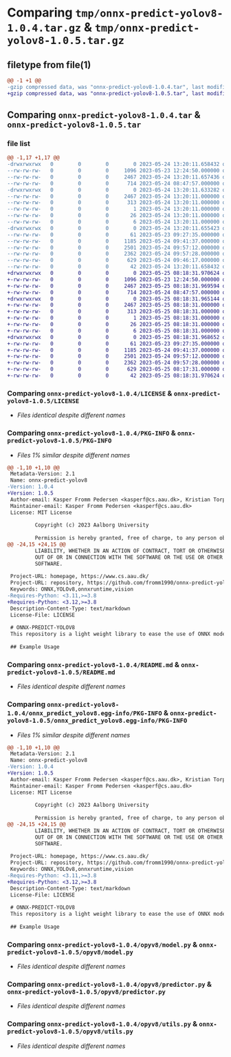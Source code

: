# Comparing `tmp/onnx-predict-yolov8-1.0.4.tar.gz` & `tmp/onnx-predict-yolov8-1.0.5.tar.gz`

## filetype from file(1)

```diff
@@ -1 +1 @@
-gzip compressed data, was "onnx-predict-yolov8-1.0.4.tar", last modified: Wed May 24 13:20:11 2023, max compression
+gzip compressed data, was "onnx-predict-yolov8-1.0.5.tar", last modified: Thu May 25 08:18:31 2023, max compression
```

## Comparing `onnx-predict-yolov8-1.0.4.tar` & `onnx-predict-yolov8-1.0.5.tar`

### file list

```diff
@@ -1,17 +1,17 @@
-drwxrwxrwx   0        0        0        0 2023-05-24 13:20:11.658432 onnx-predict-yolov8-1.0.4/
--rw-rw-rw-   0        0        0     1096 2023-05-23 12:24:50.000000 onnx-predict-yolov8-1.0.4/LICENSE
--rw-rw-rw-   0        0        0     2467 2023-05-24 13:20:11.657436 onnx-predict-yolov8-1.0.4/PKG-INFO
--rw-rw-rw-   0        0        0      714 2023-05-24 08:47:57.000000 onnx-predict-yolov8-1.0.4/README.md
-drwxrwxrwx   0        0        0        0 2023-05-24 13:20:11.633282 onnx-predict-yolov8-1.0.4/onnx_predict_yolov8.egg-info/
--rw-rw-rw-   0        0        0     2467 2023-05-24 13:20:11.000000 onnx-predict-yolov8-1.0.4/onnx_predict_yolov8.egg-info/PKG-INFO
--rw-rw-rw-   0        0        0      313 2023-05-24 13:20:11.000000 onnx-predict-yolov8-1.0.4/onnx_predict_yolov8.egg-info/SOURCES.txt
--rw-rw-rw-   0        0        0        1 2023-05-24 13:20:11.000000 onnx-predict-yolov8-1.0.4/onnx_predict_yolov8.egg-info/dependency_links.txt
--rw-rw-rw-   0        0        0       26 2023-05-24 13:20:11.000000 onnx-predict-yolov8-1.0.4/onnx_predict_yolov8.egg-info/requires.txt
--rw-rw-rw-   0        0        0        6 2023-05-24 13:20:11.000000 onnx-predict-yolov8-1.0.4/onnx_predict_yolov8.egg-info/top_level.txt
-drwxrwxrwx   0        0        0        0 2023-05-24 13:20:11.655423 onnx-predict-yolov8-1.0.4/opyv8/
--rw-rw-rw-   0        0        0       61 2023-05-23 09:27:35.000000 onnx-predict-yolov8-1.0.4/opyv8/__init__.py
--rw-rw-rw-   0        0        0     1185 2023-05-24 09:41:37.000000 onnx-predict-yolov8-1.0.4/opyv8/model.py
--rw-rw-rw-   0        0        0     2501 2023-05-24 09:57:12.000000 onnx-predict-yolov8-1.0.4/opyv8/predictor.py
--rw-rw-rw-   0        0        0     2362 2023-05-24 09:57:28.000000 onnx-predict-yolov8-1.0.4/opyv8/utils.py
--rw-rw-rw-   0        0        0      629 2023-05-24 09:46:17.000000 onnx-predict-yolov8-1.0.4/pyproject.toml
--rw-rw-rw-   0        0        0       42 2023-05-24 13:20:11.658432 onnx-predict-yolov8-1.0.4/setup.cfg
+drwxrwxrwx   0        0        0        0 2023-05-25 08:18:31.970624 onnx-predict-yolov8-1.0.5/
+-rw-rw-rw-   0        0        0     1096 2023-05-23 12:24:50.000000 onnx-predict-yolov8-1.0.5/LICENSE
+-rw-rw-rw-   0        0        0     2467 2023-05-25 08:18:31.969594 onnx-predict-yolov8-1.0.5/PKG-INFO
+-rw-rw-rw-   0        0        0      714 2023-05-24 08:47:57.000000 onnx-predict-yolov8-1.0.5/README.md
+drwxrwxrwx   0        0        0        0 2023-05-25 08:18:31.965144 onnx-predict-yolov8-1.0.5/onnx_predict_yolov8.egg-info/
+-rw-rw-rw-   0        0        0     2467 2023-05-25 08:18:31.000000 onnx-predict-yolov8-1.0.5/onnx_predict_yolov8.egg-info/PKG-INFO
+-rw-rw-rw-   0        0        0      313 2023-05-25 08:18:31.000000 onnx-predict-yolov8-1.0.5/onnx_predict_yolov8.egg-info/SOURCES.txt
+-rw-rw-rw-   0        0        0        1 2023-05-25 08:18:31.000000 onnx-predict-yolov8-1.0.5/onnx_predict_yolov8.egg-info/dependency_links.txt
+-rw-rw-rw-   0        0        0       26 2023-05-25 08:18:31.000000 onnx-predict-yolov8-1.0.5/onnx_predict_yolov8.egg-info/requires.txt
+-rw-rw-rw-   0        0        0        6 2023-05-25 08:18:31.000000 onnx-predict-yolov8-1.0.5/onnx_predict_yolov8.egg-info/top_level.txt
+drwxrwxrwx   0        0        0        0 2023-05-25 08:18:31.968652 onnx-predict-yolov8-1.0.5/opyv8/
+-rw-rw-rw-   0        0        0       61 2023-05-23 09:27:35.000000 onnx-predict-yolov8-1.0.5/opyv8/__init__.py
+-rw-rw-rw-   0        0        0     1185 2023-05-24 09:41:37.000000 onnx-predict-yolov8-1.0.5/opyv8/model.py
+-rw-rw-rw-   0        0        0     2501 2023-05-24 09:57:12.000000 onnx-predict-yolov8-1.0.5/opyv8/predictor.py
+-rw-rw-rw-   0        0        0     2362 2023-05-24 09:57:28.000000 onnx-predict-yolov8-1.0.5/opyv8/utils.py
+-rw-rw-rw-   0        0        0      629 2023-05-25 08:17:31.000000 onnx-predict-yolov8-1.0.5/pyproject.toml
+-rw-rw-rw-   0        0        0       42 2023-05-25 08:18:31.970624 onnx-predict-yolov8-1.0.5/setup.cfg
```

### Comparing `onnx-predict-yolov8-1.0.4/LICENSE` & `onnx-predict-yolov8-1.0.5/LICENSE`

 * *Files identical despite different names*

### Comparing `onnx-predict-yolov8-1.0.4/PKG-INFO` & `onnx-predict-yolov8-1.0.5/PKG-INFO`

 * *Files 1% similar despite different names*

```diff
@@ -1,10 +1,10 @@
 Metadata-Version: 2.1
 Name: onnx-predict-yolov8
-Version: 1.0.4
+Version: 1.0.5
 Author-email: Kasper Fromm Pedersen <kasperf@cs.aau.dk>, Kristian Torp <torp@cs.aau.dk>
 Maintainer-email: Kasper Fromm Pedersen <kasperf@cs.aau.dk>
 License: MIT License
         
         Copyright (c) 2023 Aalborg University
         
         Permission is hereby granted, free of charge, to any person obtaining a copy
@@ -24,15 +24,15 @@
         LIABILITY, WHETHER IN AN ACTION OF CONTRACT, TORT OR OTHERWISE, ARISING FROM,
         OUT OF OR IN CONNECTION WITH THE SOFTWARE OR THE USE OR OTHER DEALINGS IN THE
         SOFTWARE.
         
 Project-URL: homepage, https://www.cs.aau.dk/
 Project-URL: repository, https://github.com/fromm1990/onnx-predict-yolov8
 Keywords: ONNX,YOLOv8,onnxruntime,vision
-Requires-Python: <3.11,>=3.8
+Requires-Python: <3.12,>=3.8
 Description-Content-Type: text/markdown
 License-File: LICENSE
 
 # ONNX-PREDICT-YOLOV8
 This repository is a light weight library to ease the use of ONNX models exported by the Ultralytics YOLOv8 framework.
 
 ## Example Usage
```

### Comparing `onnx-predict-yolov8-1.0.4/README.md` & `onnx-predict-yolov8-1.0.5/README.md`

 * *Files identical despite different names*

### Comparing `onnx-predict-yolov8-1.0.4/onnx_predict_yolov8.egg-info/PKG-INFO` & `onnx-predict-yolov8-1.0.5/onnx_predict_yolov8.egg-info/PKG-INFO`

 * *Files 1% similar despite different names*

```diff
@@ -1,10 +1,10 @@
 Metadata-Version: 2.1
 Name: onnx-predict-yolov8
-Version: 1.0.4
+Version: 1.0.5
 Author-email: Kasper Fromm Pedersen <kasperf@cs.aau.dk>, Kristian Torp <torp@cs.aau.dk>
 Maintainer-email: Kasper Fromm Pedersen <kasperf@cs.aau.dk>
 License: MIT License
         
         Copyright (c) 2023 Aalborg University
         
         Permission is hereby granted, free of charge, to any person obtaining a copy
@@ -24,15 +24,15 @@
         LIABILITY, WHETHER IN AN ACTION OF CONTRACT, TORT OR OTHERWISE, ARISING FROM,
         OUT OF OR IN CONNECTION WITH THE SOFTWARE OR THE USE OR OTHER DEALINGS IN THE
         SOFTWARE.
         
 Project-URL: homepage, https://www.cs.aau.dk/
 Project-URL: repository, https://github.com/fromm1990/onnx-predict-yolov8
 Keywords: ONNX,YOLOv8,onnxruntime,vision
-Requires-Python: <3.11,>=3.8
+Requires-Python: <3.12,>=3.8
 Description-Content-Type: text/markdown
 License-File: LICENSE
 
 # ONNX-PREDICT-YOLOV8
 This repository is a light weight library to ease the use of ONNX models exported by the Ultralytics YOLOv8 framework.
 
 ## Example Usage
```

### Comparing `onnx-predict-yolov8-1.0.4/opyv8/model.py` & `onnx-predict-yolov8-1.0.5/opyv8/model.py`

 * *Files identical despite different names*

### Comparing `onnx-predict-yolov8-1.0.4/opyv8/predictor.py` & `onnx-predict-yolov8-1.0.5/opyv8/predictor.py`

 * *Files identical despite different names*

### Comparing `onnx-predict-yolov8-1.0.4/opyv8/utils.py` & `onnx-predict-yolov8-1.0.5/opyv8/utils.py`

 * *Files identical despite different names*

